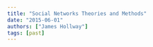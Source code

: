 ```yaml
---
title: "Social Networks Theories and Methods"
date: "2015-06-01"
authors: ["James Hollway"]
tags: [past]
---
```

